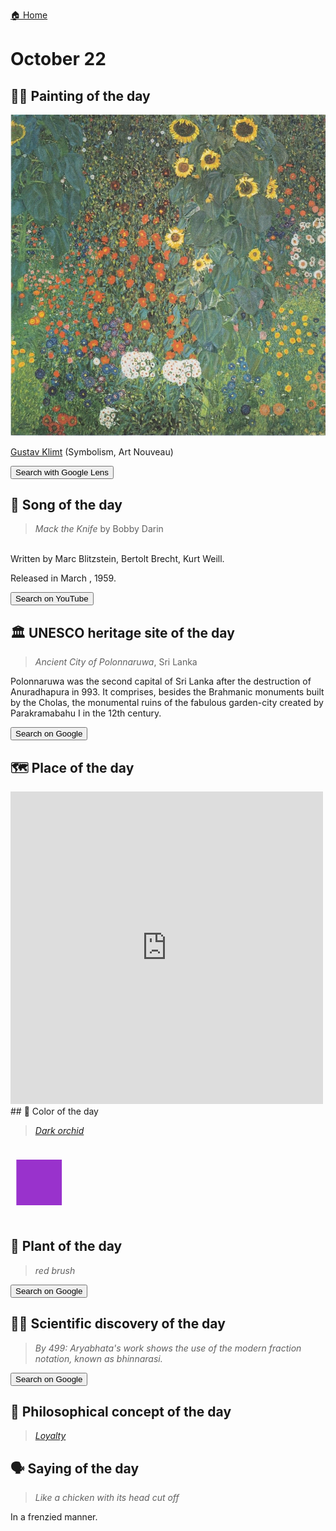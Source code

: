 
[🏠 Home](../../index.md)

# October 22

## 🧑‍🎨 Painting of the day

<img width="600" src="../img/Gustav_Klimt_5.jpg">

[Gustav Klimt](http://en.wikipedia.org/wiki/Gustav_Klimt) (Symbolism, Art Nouveau)

<button class="btn btn-success"
onclick=" window.open('https://lens.google.com/uploadbyurl?url=https://iretes.github.io/one-a-day/data/img/Gustav_Klimt_5.jpg','_blank')">
Search with Google Lens
</button>

## 🎼 Song of the day

> *Mack the Knife*
by Bobby Darin

<br />Written by Marc Blitzstein, Bertolt Brecht, Kurt Weill.

Released in March , 1959.

<button class="btn btn-success"
onclick=" window.open('http://www.youtube.com/search?q=Mack the Knife by Bobby Darin','_blank')">
Search on YouTube
</button>

## 🏛️ UNESCO heritage site of the day

> *Ancient City of Polonnaruwa*, Sri Lanka

<p>Polonnaruwa was the second capital of Sri Lanka after the destruction of Anuradhapura in 993. It comprises, besides the Brahmanic monuments built by the Cholas, the monumental ruins of the fabulous garden-city created by Parakramabahu I in the 12th century.</p>

<button class="btn btn-success"
onclick=" window.open('http://www.google.com/search?q=Ancient City of Polonnaruwa','_blank')">
Search on Google
</button>

## 🗺️ Place of the day

<iframe
src="https://www.mapcrunch.com"
name="mapcrunch"
width="500"
height="500"
allowTransparency="true"
scrolling="no"
frameborder="0"
>
</iframe>
## 🎨 Color of the day

> *[Dark orchid](https://en.wikipedia.org/wiki/Orchid_(color)#Dark_orchid)*

<div style="color:#9932CC; font-size: 100px;">&#9632;</div>

## 🌿 Plant of the day

> *red brush*

<button class="btn btn-success"
onclick=" window.open('http://www.google.com/search?q=red brush','_blank')">
Search on Google
</button>

## 🧑‍🔬 Scientific discovery of the day

> *By 499: Aryabhata's work shows the use of the modern fraction notation, known as bhinnarasi.*

<button class="btn btn-success"
onclick=" window.open('http://www.google.com/search?q=By 499: Aryabhata s work shows the use of the modern fraction notation, known as bhinnarasi.','_blank')"> 
Search on Google
</button>

## 💭 Philosophical concept of the day

> *[Loyalty](https://en.wikipedia.org/wiki/Loyalty)*

## 🗣️ Saying of the day

> *Like a chicken with its head cut off*

In a frenzied manner.
